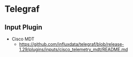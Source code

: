 # Telegraf

## Input Plugin
- Cisco MDT
  - https://github.com/influxdata/telegraf/blob/release-1.29/plugins/inputs/cisco_telemetry_mdt/README.md
